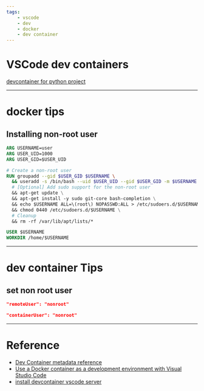 ```yaml
---
tags:
    - vscode
    - dev
    - docker
    - dev container
---
```

# VSCode dev containers

[devcontainer for python project](python_project.md)

---

# docker tips
## Installing non-root user
```Dockerfile
ARG USERNAME=user
ARG USER_UID=1000
ARG USER_GID=$USER_UID

# Create a non-root user
RUN groupadd --gid $USER_GID $USERNAME \
  && useradd -s /bin/bash --uid $USER_UID --gid $USER_GID -m $USERNAME \
  # [Optional] Add sudo support for the non-root user
  && apt-get update \
  && apt-get install -y sudo git-core bash-completion \
  && echo $USERNAME ALL=\(root\) NOPASSWD:ALL > /etc/sudoers.d/$USERNAME\
  && chmod 0440 /etc/sudoers.d/$USERNAME \
  # Cleanup
  && rm -rf /var/lib/apt/lists/*

USER $USERNAME
WORKDIR /home/$USERNAME
```

---

# dev container Tips
## set non root user
```json
"remoteUser": "nonroot"
```

```json
"containerUser": "nonroot"
```

---

# Reference
- [Dev Container metadata reference](https://containers.dev/implementors/json_reference/)
- [Use a Docker container as a development environment with Visual Studio Code](https://learn.microsoft.com/en-us/training/modules/use-docker-container-dev-env-vs-code/)
- [install devcontainer vscode server](https://stackoverflow.com/questions/56671520/how-can-i-install-vscode-server-in-linux-offline)
